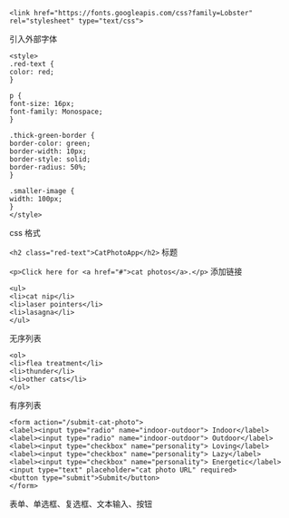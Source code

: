 
```
<link href="https://fonts.googleapis.com/css?family=Lobster" rel="stylesheet" type="text/css">
```
引入外部字体
```
<style>
.red-text {
color: red;
}

p {
font-size: 16px;
font-family: Monospace;
}

.thick-green-border {
border-color: green;
border-width: 10px;
border-style: solid;
border-radius: 50%;
}

.smaller-image {
width: 100px;
}
</style>
```
css 格式

`<h2 class="red-text">CatPhotoApp</h2>`
标题


`<p>Click here for <a href="#">cat photos</a>.</p>`
添加链接


```
<ul>
<li>cat nip</li>
<li>laser pointers</li>
<li>lasagna</li>
</ul>
```
无序列表


```
<ol>
<li>flea treatment</li>
<li>thunder</li>
<li>other cats</li>
</ol>
```
有序列表


```
<form action="/submit-cat-photo">
<label><input type="radio" name="indoor-outdoor"> Indoor</label>
<label><input type="radio" name="indoor-outdoor"> Outdoor</label>
<label><input type="checkbox" name="personality"> Loving</label>
<label><input type="checkbox" name="personality"> Lazy</label>
<label><input type="checkbox" name="personality"> Energetic</label>
<input type="text" placeholder="cat photo URL" required>
<button type="submit">Submit</button>
</form>
```
表单、单选框、复选框、文本输入、按钮
